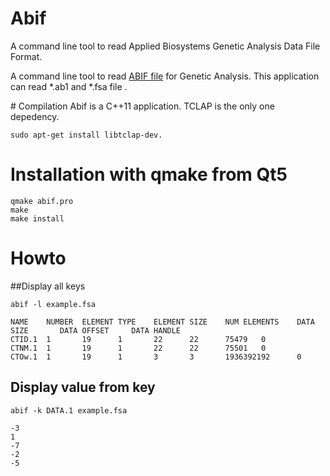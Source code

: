 # Abif
A command line tool to read Applied Biosystems Genetic Analysis Data File Format.

A command line tool to read [ABIF file](http://www6.appliedbiosystems.com/support/software_community/ABIF_File_Format.pdf) for Genetic Analysis. This application can read *.ab1 and *.fsa file . 

# Compilation 
Abif is a C++11 application.
TCLAP is the only one depedency.

    sudo apt-get install libtclap-dev.

# Installation with qmake from Qt5

    qmake abif.pro
    make 
    make install

# Howto 
##Display all keys 

    abif -l example.fsa
    
    NAME    NUMBER  ELEMENT TYPE    ELEMENT SIZE    NUM ELEMENTS    DATA SIZE       DATA OFFSET     DATA HANDLE
    CTID.1  1       19      1       22      22      75479   0
    CTNM.1  1       19      1       22      22      75501   0
    CTOw.1  1       19      1       3       3       1936392192      0

  
## Display value from key

    abif -k DATA.1 example.fsa 
    
    -3
    1
    -7
    -2
    -5

